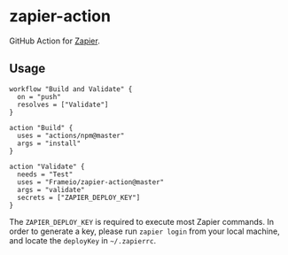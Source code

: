 # zapier-action

GitHub Action for [Zapier](https://zapier.com).

## Usage

```hcl
workflow "Build and Validate" {
  on = "push"
  resolves = ["Validate"]
}

action "Build" {
  uses = "actions/npm@master"
  args = "install"
}

action "Validate" {
  needs = "Test"
  uses = "Frameio/zapier-action@master"
  args = "validate"
  secrets = ["ZAPIER_DEPLOY_KEY"]
}
```

The `ZAPIER_DEPLOY_KEY` is required to execute most Zapier commands. In order to generate a key, please run `zapier login` from your local machine, and locate the `deployKey` in `~/.zapierrc`.
